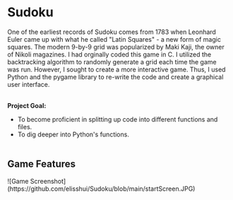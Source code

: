 <h1>Sudoku</h1>
One of the earliest records of Sudoku comes from 1783 when Leonhard Euler came up with what he called "Latin Squares" - a new form of magic squares. The modern 9-by-9 grid was popularized by Maki Kaji, the owner of Nikoli magazines. I had orginally coded this game in C. I utilized the backtracking algorithm to randomly generate a grid each time the game was run. However, I sought to create a more interactive game. Thus, I used Python and the pygame library to re-write the code and create a graphical user interface.<br><br>

**Project Goal:**
- To become proficient in splitting up code into different functions and files.<br>
- To dig deeper into Python's functions.<br><br>

<h2>Game Features</h2>
![Game Screenshot](https://github.com/elisshui/Sudoku/blob/main/startScreen.JPG)
